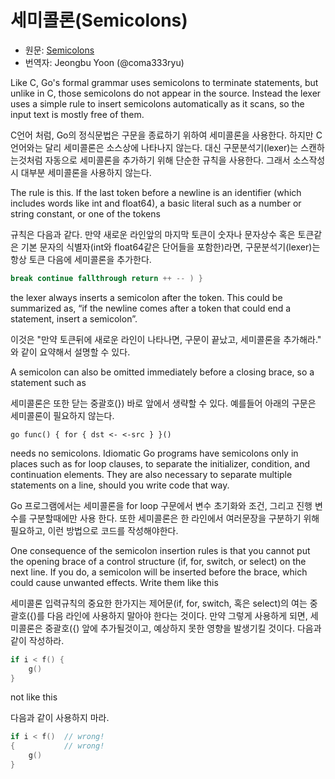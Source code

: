 # 세미콜론(Semicolons)

* 원문: [Semicolons](https://golang.org/doc/effective_go.html#semicolons)
* 번역자: Jeongbu Yoon (@coma333ryu)

Like C, Go's formal grammar uses semicolons to terminate statements, but unlike in C, those semicolons do not appear in the source. Instead the lexer uses a simple rule to insert semicolons automatically as it scans, so the input text is mostly free of them.

C언어 처럼, Go의 정식문법은 구문을 종료하기 위하여 세미콜론을 사용한다. 하지만 C언어와는 달리 세미콜론은 소스상에 나타나지 않는다. 대신 구문분석기(lexer)는 스캔하는것처럼 자동으로 세미콜론을 추가하기 위해 단순한 규칙을 사용한다. 그래서 소스작성시 대부분 세미콜론을 사용하지 않는다.

The rule is this. If the last token before a newline is an identifier (which includes words like int and float64), a basic literal such as a number or string constant, or one of the tokens

규칙은 다음과 같다. 만약 새로운 라인앞의 마지막 토큰이 숫자나 문자상수 혹은 토큰같은 기본 문자의 식별자(int와 float64같은 단어들을 포함한)라면, 구문분석기(lexer)는 항상 토큰 다음에 세미콜론을 추가한다.

```go
break continue fallthrough return ++ -- ) }
```

the lexer always inserts a semicolon after the token. This could be summarized as, “if the newline comes after a token that could end a statement, insert a semicolon”.

이것은 "만약 토큰뒤에 새로운 라인이 나타나면, 구문이 끝났고, 세미콜론을 추가해라." 와 같이 요약해서 설명할 수 있다.

A semicolon can also be omitted immediately before a closing brace, so a statement such as

세미콜론은 또한 닫는 중괄호(}) 바로 앞에서 생략할 수 있다. 예를들어 아래의 구문은 세미콜론이 필요하지 않는다.

    go func() { for { dst <- <-src } }()

needs no semicolons. Idiomatic Go programs have semicolons only in places such as for loop clauses, to separate the initializer, condition, and continuation elements. They are also necessary to separate multiple statements on a line, should you write code that way.

Go 프로그램에서는 세미콜론을 for loop 구문에서 변수 초기화와 조건, 그리고 진행 변수를 구분할때에만 사용 한다. 또한 세미콜론은 한 라인에서 여러문장을 구분하기 위해 필요하고, 이런 방법으로 코드를 작성해야한다.

One consequence of the semicolon insertion rules is that you cannot put the opening brace of a control structure (if, for, switch, or select) on the next line. If you do, a semicolon will be inserted before the brace, which could cause unwanted effects. Write them like this

세미콜론 입력규칙의 중요한 한가지는 제어문(if, for, switch, 혹은 select)의 여는 중괄호({)를 다음 라인에 사용하지 말아야 한다는 것이다. 만약 그렇게 사용하게 되면, 세미콜론은 중괄호({) 앞에 추가될것이고, 예상하지 못한 영향을 발생기킬 것이다. 다음과 같이 작성하라.

```go
if i < f() {
    g()
}
```

not like this

다음과 같이 사용하지 마라.

```go
if i < f()  // wrong!
{           // wrong!
    g()
}
```